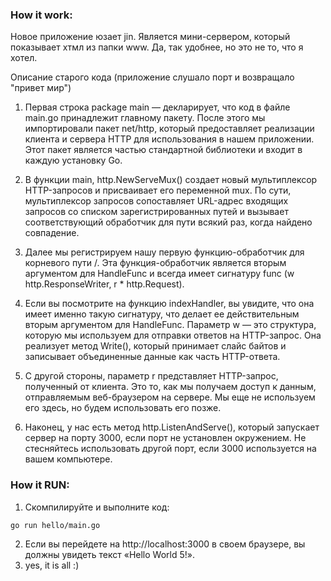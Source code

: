 ### How it work:

Новое приложение юзает jin.
Является мини-сервером, который показывает хтмл из папки www.
Да, так удобнее, но это не то, что я хотел.















Описание старого кода (приложение слушало порт и возвращало "привет мир")

1. Первая строка package main — декларирует, что код в файле main.go принадлежит главному пакету. После этого мы импортировали пакет net/http, который предоставляет реализации клиента и сервера HTTP для использования в нашем приложении. Этот пакет является частью стандартной библиотеки и входит в каждую установку Go.

2. В функции main, http.NewServeMux() создает новый мультиплексор HTTP-запросов и присваивает его переменной mux. По сути, мультиплексор запросов сопоставляет URL-адрес входящих запросов со списком зарегистрированных путей и вызывает соответствующий обработчик для пути всякий раз, когда найдено совпадение.

3. Далее мы регистрируем нашу первую функцию-обработчик для корневого пути /. Эта функция-обработчик является вторым аргументом для HandleFunc и всегда имеет сигнатуру func (w http.ResponseWriter, r * http.Request).

4. Если вы посмотрите на функцию indexHandler, вы увидите, что она имеет именно такую сигнатуру, что делает ее действительным вторым аргументом для HandleFunc. Параметр w — это структура, которую мы используем для отправки ответов на HTTP-запрос. Она реализует метод Write(), который принимает слайс байтов и записывает объединенные данные как часть HTTP-ответа.

5. С другой стороны, параметр r представляет HTTP-запрос, полученный от клиента. Это то, как мы получаем доступ к данным, отправляемым веб-браузером на сервере. Мы еще не используем его здесь, но будем использовать его позже.

6. Наконец, у нас есть метод http.ListenAndServe(), который запускает сервер на порту 3000, если порт не установлен окружением. Не стесняйтесь использовать другой порт, если 3000 используется на вашем компьютере.

### How it RUN:
1. Cкомпилируйте и выполните код:
```
go run hello/main.go
```
2. Если вы перейдете на http://localhost:3000 в своем браузере, вы должны увидеть текст «Hello World 5!».
3. yes, it is all :)
